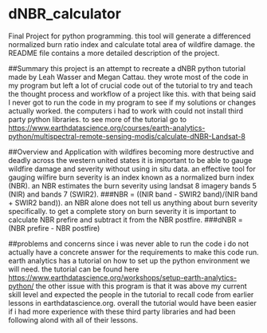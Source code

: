 # dNBR_calculator
Final Project for python programming. this tool will generate a differenced normalized burn ratio index and calculate total area of wildfire damage. the README file contains a more detailed description of the project.

##Summary
this project is an attempt to recreate a dNBR python tutorial made by Leah Wasser and Megan Cattau. they wrote most of the code in my program but left a lot of crucial code out of the tutorial to try and teach the thought process and workflow of a project like this. with that being said I never got to run the code in my program to see if my solutions or changes actually worked. the computers i had to work with could not install third party python libraries. to see more of the tutorial go to 
https://www.earthdatascience.org/courses/earth-analytics-python/multispectral-remote-sensing-modis/calculate-dNBR-Landsat-8

##Overview and Application
with wildfires becoming more destructive and deadly across the western united states it is important to be able to gauge wildfire damage and severity without using in situ data. an effective tool for gauging wilfire burn severity is an index known as a normalized burn index (NBR). an NBR estimates the burn severity using landsat 8 imagery bands 5 (NIR) and bands 7 (SWIR2). 
###NBR = ((NIR band - SWIR2 band)/(NIR band + SWIR2 band)). 
an NBR alone does not tell us anything about burn severity specifically. to get a complete story on burn severity it is important to calculate NBR prefire and subtract it from the NBR postfire.
###dNBR = (NBR prefire - NBR postfire)

##problems and concerns 
since i was never able to run the code i do not actually have a concrete answer for the requirements to make this code run. earth analytics has a tutorial on how to set up the python environment we will need. the tutorial can be found here
https://www.earthdatascience.org/workshops/setup-earth-analytics-python/
the other issue with this program is that it was above my current skill level and expected the people in the tutorial to recall code from earlier lessons in earthdatascience.org. overall the tutorial would have been easier if i had more experience with these third party libraries and had been following alond with all of their lessons.
